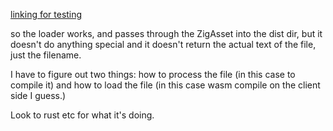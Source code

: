 [linking for testing](https://stackoverflow.com/a/18778516)

so the loader works, and passes through the ZigAsset into the dist dir, but it
doesn't do anything special and it doesn't return the actual text of the file,
just the filename.

I have to figure out two things: how to process the file (in this case to
compile it) and how to load the file (in this case wasm compile on the client
side I guess.)

Look to rust etc for what it's doing.
